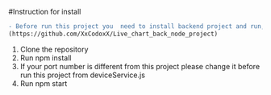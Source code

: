 #Instruction for install

```diff
- Before run this project you  need to install backend project and run, this is the repository for backend - 
(https://github.com/XxCodoxX/Live_chart_back_node_project)


```

1.	Clone the repository
2.	Run npm install
3.	If your port number is different from this project please change it before run this project from deviceService.js
4.	Run npm start
